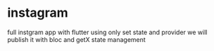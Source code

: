 # instagram
full instgram app with flutter using only set state and provider we will publish it with bloc and getX state management
